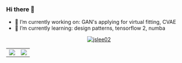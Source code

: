 ### Hi there 👋

- 🔭 I’m currently working on: GAN's applying for virtual fitting, CVAE
- 🌱 I’m currently learning: design patterns, tensorflow 2, numba

<p align="center"> <a href="https://github.com/ryo-ma/github-profile-trophy"><img src="https://github-profile-trophy.vercel.app/?username=aqqosh&theme=juicyfresh" alt="jslee02" /></a> </p>
<table>
  <tr>
    <td align="center" style="padding=0;width=50%;">
      <img align="center" style="padding=0;" src="https://github-readme-stats.vercel.app/api/top-langs/?username=aqqosh&theme=merko&layout=compact" />

  <td align="center" style="padding=0;width=70%;">
      <img align="center" style="padding=0;" src="https://github-readme-stats.vercel.app/api?username=aqqosh&theme=merko" />
    </td>
  </tr>
</table>

<!--
**aqqosh/aqqosh** is a ✨ _special_ ✨ repository because its `README.md` (this file) appears on your GitHub profile.

Here are some ideas to get you started:

- 👯 I’m looking to collaborate on ...
- 🤔 I’m looking for help with ...
- 💬 Ask me about ...
- 📫 How to reach me: ...
- 😄 Pronouns: ...
- ⚡ Fun fact: ...
-->
